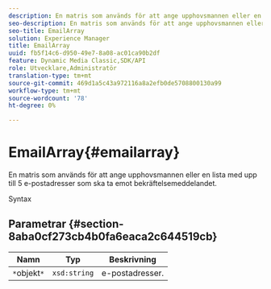 ```yaml
---
description: En matris som används för att ange upphovsmannen eller en lista med upp till 5 e-postadresser som ska ta emot bekräftelsemeddelandet.
seo-description: En matris som används för att ange upphovsmannen eller en lista med upp till 5 e-postadresser som ska ta emot bekräftelsemeddelandet.
seo-title: EmailArray
solution: Experience Manager
title: EmailArray
uuid: fb5f14c6-d950-49e7-8a08-ac01ca90b2df
feature: Dynamic Media Classic,SDK/API
role: Utvecklare,Administratör
translation-type: tm+mt
source-git-commit: 469d1a5c43a972116a8a2efb0de5708800130a99
workflow-type: tm+mt
source-wordcount: '78'
ht-degree: 0%

---
```



# EmailArray{#emailarray}

En matris som används för att ange upphovsmannen eller en lista med upp till 5 e-postadresser som ska ta emot bekräftelsemeddelandet.

Syntax

## Parametrar {#section-8aba0cf273cb4b0fa6eaca2c644519cb}

| Namn | Typ | Beskrivning |
|---|---|---|
| `*`objekt`*` | `xsd:string` | e-postadresser. |

